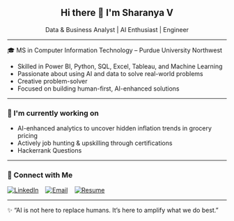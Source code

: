 <h2 align="center">Hi there 👋 I'm Sharanya V</h2>
<p align="center">Data & Business Analyst | AI Enthusiast | Engineer </p>

---

🎓 MS in Computer Information Technology – Purdue University Northwest  
- Skilled in Power BI, Python, SQL, Excel, Tableau, and Machine Learning  
- Passionate about using AI and data to solve real-world problems  
- Creative problem-solver
- Focused on building human-first, AI-enhanced solutions  

---

### 🔭 I'm currently working on
- AI-enhanced analytics to uncover hidden inflation trends in grocery pricing   
- Actively job hunting & upskilling through certifications
- Hackerrank Questions

---

### 💼 Connect with Me
[<img src="https://img.icons8.com/color/30/000000/linkedin.png" alt="LinkedIn">](https://www.linkedin.com/in/svadaka)
&nbsp;&nbsp;
[<img src="https://img.icons8.com/color/30/000000/gmail.png" alt="Email">](mailto:svadakaa@gmail.com)
&nbsp;&nbsp;
[![Resume](https://img.shields.io/badge/-Resume-black?style=for-the-badge)](https://docs.google.com/document/d/1lx9ohidmUTnTVOOvzCo59xoKuxNLp_H_/edit)

---

✨ “AI is not here to replace humans. It’s here to amplify what we do best.”

